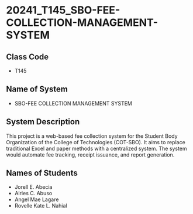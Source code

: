 # 20241_T145_SBO-FEE-COLLECTION-MANAGEMENT-SYSTEM

## Class Code
- T145

## Name of System
- SBO-FEE COLLECTION MANAGEMENT SYSTEM

## System Description
This project is a web-based fee collection system for the Student Body Organization of the College of Technologies (COT-SBO). It aims to replace traditional Excel and paper methods with a centralized system. The system would automate fee tracking, receipt issuance, and report generation. 

## Names of Students
- Jorell E. Abecia
- Airies C. Abuso
- Angel Mae Lagare
- Rovelle Kate L. Nahial
